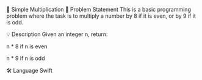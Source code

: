 🧮 Simple Multiplication
📌 Problem Statement
This is a basic programming problem where the task is to multiply a number by 8 if it is even, or by 9 if it is odd.

💡 Description
Given an integer n, return:

n * 8 if n is even

n * 9 if n is odd

🛠️ Language
Swift
